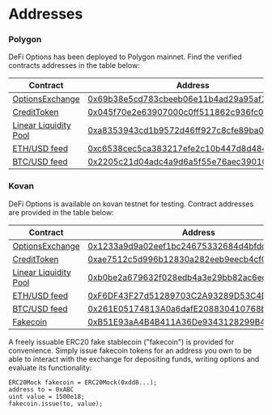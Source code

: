 # Addresses

### Polygon

DeFi Options has been deployed to Polygon mainnet. Find the verified contracts addresses in the table below:

| Contract                                                                                                                     | Address                                                                                                                  |
| ---------------------------------------------------------------------------------------------------------------------------- | ------------------------------------------------------------------------------------------------------------------------ |
| [OptionsExchange](https://github.com/DeFiOptions/DeFiOptions-core/blob/master/contracts/finance/OptionsExchange.sol)         | [0x69b38e5cd783cbeeb06e11b4ad29a95af14dbcc9](https://polygonscan.com/address/0x69b38e5cd783cbeeb06e11b4ad29a95af14dbcc9) |
| [CreditToken](https://github.com/DeFiOptions/DeFiOptions-core/blob/master/contracts/finance/CreditToken.sol)                 | [0x045f70e2e63907000c0ff511862c936fc0857979](https://polygonscan.com/address/0x045f70e2e63907000c0ff511862c936fc0857979) |
| [Linear Liquidity Pool](https://github.com/DeFiOptions/DeFiOptions-core/blob/master/contracts/pools/LinearLiquidityPool.sol) | [0xa8353943cd1b9572d46ff927c8cfe89ba0b06b19](https://polygonscan.com/address/0xa8353943cd1b9572d46ff927c8cfe89ba0b06b19) |
| [ETH/USD feed](https://github.com/DeFiOptions/DeFiOptions-core/blob/master/contracts/interfaces/UnderlyingFeed.sol)          | [0xc6538cec5ca383217efe2c10b447d8d48453874a](https://polygonscan.com/address/0xc6538cec5ca383217efe2c10b447d8d48453874a) |
| [BTC/USD feed](https://github.com/DeFiOptions/DeFiOptions-core/blob/master/contracts/interfaces/UnderlyingFeed.sol)          | [0x2205c21d04adc4a9d6a5f55e76aec39010bb5e72](https://polygonscan.com/address/0x2205c21d04adc4a9d6a5f55e76aec39010bb5e72) |

### Kovan

DeFi Options is available on kovan testnet for testing. Contract addresses are provided in the table below:

| Contract                                                                                                                     | Address                                                                                                                     |
| ---------------------------------------------------------------------------------------------------------------------------- | --------------------------------------------------------------------------------------------------------------------------- |
| [OptionsExchange](https://github.com/DeFiOptions/DeFiOptions-core/blob/master/contracts/finance/OptionsExchange.sol)         | [0x1233a9d9a02eef1bc24675332684d4bfdd866f8a](https://kovan.etherscan.io/address/0x1233a9d9a02eef1bc24675332684d4bfdd866f8a) |
| [CreditToken](https://github.com/DeFiOptions/DeFiOptions-core/blob/master/contracts/finance/CreditToken.sol)                 | [0xae7512c5d996b12830a282eeb9eecb4cf01207d2](https://kovan.etherscan.io/address/0xae7512c5d996b12830a282eeb9eecb4cf01207d2) |
| [Linear Liquidity Pool](https://github.com/DeFiOptions/DeFiOptions-core/blob/master/contracts/pools/LinearLiquidityPool.sol) | [0xb0be2a679632f028edb4a3e29bb82ac6ed6d84d9](https://kovan.etherscan.io/address/0xb0be2a679632f028edb4a3e29bb82ac6ed6d84d9) |
| [ETH/USD feed](https://github.com/DeFiOptions/DeFiOptions-core/blob/master/contracts/interfaces/UnderlyingFeed.sol)          | [0xF6DF43F27d51289703C2A93289D53C4D5AC79b7d](https://kovan.etherscan.io/address/0xF6DF43F27d51289703C2A93289D53C4D5AC79b7d) |
| [BTC/USD feed](https://github.com/DeFiOptions/DeFiOptions-core/blob/master/contracts/interfaces/UnderlyingFeed.sol)          | [0x261E05174813A0a6dafE208830410768b709E6ca](https://kovan.etherscan.io/address/0x261E05174813A0a6dafE208830410768b709E6ca) |
| [Fakecoin](https://github.com/DeFiOptions/DeFiOptions-core/blob/master/test/common/mock/ERC20Mock.sol)                       | [0xB51E93aA4B4B411A36De9343128299B483DBA133](https://kovan.etherscan.io/address/0xB51E93aA4B4B411A36De9343128299B483DBA133) |

A freely issuable ERC20 fake stablecoin ("fakecoin") is provided for convenience. Simply issue fakecoin tokens for an address you own to be able to interact with the exchange for depositing funds, writing options and evaluate its functionality:

```
ERC20Mock fakecoin = ERC20Mock(0xdd8...);
address to = 0xABC
uint value = 1500e18;
fakecoin.issue(to, value);
```
